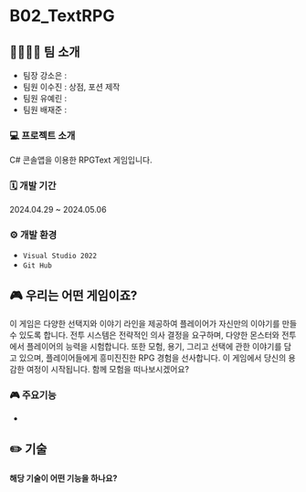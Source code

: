 # B02_TextRPG



## 👩‍👩‍👧‍👧 팀 소개
- 팀장 강소은 :
- 팀원 이수진 : 상점, 포션 제작
- 팀원 유예린 :
- 팀원 배재준 :



### 💻 프로젝트 소개
C# 콘솔앱을 이용한 RPGText 게임입니다.
<br>




### 🗓️ 개발 기간
2024.04.29 ~ 2024.05.06 



### ⚙️ 개발 환경
- `Visual Studio 2022`
- `Git Hub`



## 🎮 우리는 어떤 게임이죠?
이 게임은 다양한 선택지와 이야기 라인을 제공하여 플레이어가 자신만의 이야기를 만들 수 있도록 합니다. 전투 시스템은 전략적인 의사 결정을 요구하며, 다양한 몬스터와 전투에서 플레이어의 능력을 시험합니다. 
또한 모험, 용기, 그리고 선택에 관한 이야기를 담고 있으며, 플레이어들에게 흥미진진한 RPG 경험을 선사합니다. 이 게임에서 당신의 용감한 여정이 시작됩니다. 함께 모험을 떠나보시겠어요?


### 🎮 주요기능 
- 





## ✏️ 기술

#### 해당 기술이 어떤 기능을 하나요?
